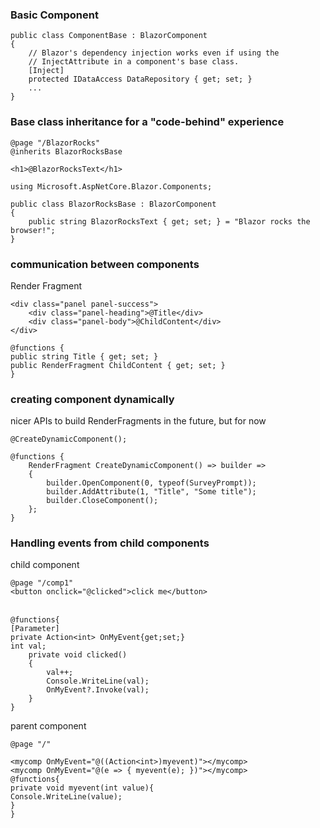 ### Basic Component
```
public class ComponentBase : BlazorComponent
{
    // Blazor's dependency injection works even if using the
    // InjectAttribute in a component's base class.
    [Inject]
    protected IDataAccess DataRepository { get; set; }
    ...
}
```

### Base class inheritance for a "code-behind" experience
```
@page "/BlazorRocks"
@inherits BlazorRocksBase

<h1>@BlazorRocksText</h1>
```
```
using Microsoft.AspNetCore.Blazor.Components;

public class BlazorRocksBase : BlazorComponent
{
    public string BlazorRocksText { get; set; } = "Blazor rocks the browser!";
}
```
### communication between components

Render Fragment
```
<div class="panel panel-success">
    <div class="panel-heading">@Title</div>
    <div class="panel-body">@ChildContent</div>
</div>

@functions {
public string Title { get; set; }
public RenderFragment ChildContent { get; set; }
}
```
### creating component dynamically
nicer APIs to build RenderFragments in the future, but for now 
```
@CreateDynamicComponent();

@functions {
    RenderFragment CreateDynamicComponent() => builder =>
    {
        builder.OpenComponent(0, typeof(SurveyPrompt));
        builder.AddAttribute(1, "Title", "Some title");
        builder.CloseComponent();
    };
}
```

### Handling events from child components

child component
```
@page "/comp1"
<button onclick="@clicked">click me</button>

　
@functions{
[Parameter]
private Action<int> OnMyEvent{get;set;}
int val;
    private void clicked()
    {
		val++;
        Console.WriteLine(val);
		OnMyEvent?.Invoke(val);
    }
}
```
parent component
```
@page "/"

<mycomp OnMyEvent="@((Action<int>)myevent)"></mycomp>
<mycomp OnMyEvent="@(e => { myevent(e); })"></mycomp>
@functions{
private void myevent(int value){
Console.WriteLine(value);
}
}
```
